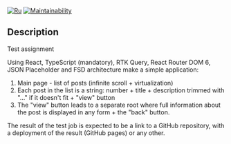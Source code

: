 [![Ru](https://img.shields.io/badge/Rus-blue)](README_ru.md)
[![Maintainability](https://api.codeclimate.com/v1/badges/32d9fc9cc5c8883cebf2/maintainability)](https://codeclimate.com/github/ilyasilkin27/test/maintainability)

## Description

Test assignment

Using React, TypeScript (mandatory), RTK Query, React Router DOM 6, JSON Placeholder and FSD architecture make a simple application:

1. Main page - list of posts (infinite scroll + virtualization)
2. Each post in the list is a string: number + title + description trimmed with "..." if it doesn't fit + "view" button
3. The "view" button leads to a separate root where full information about the post is displayed in any form + the "back" button.

The result of the test job is expected to be a link to a GitHub repository, with a deployment of the result (GitHub pages) or any other.